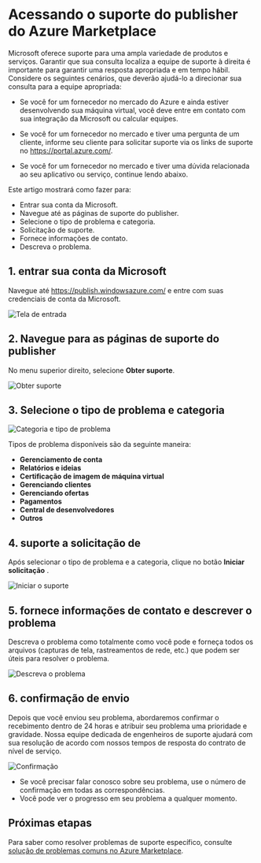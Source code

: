 <properties
   pageTitle="Acessando o suporte do publisher do Azure Marketplace | Microsoft Azure"
   description="Como acessar e enviar solicitações de suporte do publisher do Azure Marketplace"
   services="marketplace-publishing"
   documentationCenter="na"
   authors="v-jeana"
   manager="lakoch"
   editor=""/>

<tags
   ms.service="marketplace"
   ms.devlang="na"
   ms.topic="article"
   ms.tgt_pltfrm="na"
   ms.workload="na"
   ms.date="12/06/2015"
   ms.author="v-jeana; hascipio"/>


# <a name="accessing-publisher-support-for-the-azure-marketplace"></a>Acessando o suporte do publisher do Azure Marketplace

Microsoft oferece suporte para uma ampla variedade de produtos e serviços. Garantir que sua consulta localiza a equipe de suporte à direita é importante para garantir uma resposta apropriada e em tempo hábil. Considere os seguintes cenários, que deverão ajudá-lo a direcionar sua consulta para a equipe apropriada:

- Se você for um fornecedor no mercado do Azure e ainda estiver desenvolvendo sua máquina virtual, você deve entre em contato com sua integração da Microsoft ou calcular equipes.

- Se você for um fornecedor no mercado e tiver uma pergunta de um cliente, informe seu cliente para solicitar suporte via os links de suporte no https://portal.azure.com/.

- Se você for um fornecedor no mercado e tiver uma dúvida relacionada ao seu aplicativo ou serviço, continue lendo abaixo.

Este artigo mostrará como fazer para:

- Entrar sua conta da Microsoft.
- Navegue até as páginas de suporte do publisher.
- Selecione o tipo de problema e categoria.
- Solicitação de suporte.
- Fornece informações de contato.
- Descreva o problema.

## <a name="1-sign-in-to-your-microsoft-account"></a>1. entrar sua conta da Microsoft

Navegue até https://publish.windowsazure.com/ e entre com suas credenciais de conta da Microsoft.

  ![Tela de entrada][1]

## <a name="2-navigate-to-the-publisher-support-pages"></a>2. Navegue para as páginas de suporte do publisher

No menu superior direito, selecione **Obter suporte**.

  ![Obter suporte][2]

## <a name="3-select-the-problem-type-and-category"></a>3. Selecione o tipo de problema e categoria

![Categoria e tipo de problema][3]

Tipos de problema disponíveis são da seguinte maneira:

  - **Gerenciamento de conta**
  - **Relatórios e ideias**
  - **Certificação de imagem de máquina virtual**
  - **Gerenciando clientes**
  - **Gerenciando ofertas**
  - **Pagamentos**
  - **Central de desenvolvedores**
  - **Outros**

## <a name="4-request-support"></a>4. suporte a solicitação de

Após selecionar o tipo de problema e a categoria, clique no botão **Iniciar solicitação** .

![Iniciar o suporte][4]

## <a name="5-provide-contact-information-and-describe-the-problem"></a>5. fornece informações de contato e descrever o problema

Descreva o problema como totalmente como você pode e forneça todos os arquivos (capturas de tela, rastreamentos de rede, etc.) que podem ser úteis para resolver o problema.

![Descreva o problema][5]

## <a name="6-submission-confirmation"></a>6. confirmação de envio

Depois que você enviou seu problema, abordaremos confirmar o recebimento dentro de 24 horas e atribuir seu problema uma prioridade e gravidade. Nossa equipe dedicada de engenheiros de suporte ajudará com sua resolução de acordo com nossos tempos de resposta do contrato de nível de serviço.

![Confirmação][6]
+ Se você precisar falar conosco sobre seu problema, use o número de confirmação em todas as correspondências.
+ Você pode ver o progresso em seu problema a qualquer momento.

## <a name="next-steps"></a>Próximas etapas

Para saber como resolver problemas de suporte específico, consulte [solução de problemas comuns no Azure Marketplace](marketplace-publishing-support-common-issues.md).

[1]: ./media/marketplace-publishing-get-publisher-support/step1.png
[2]: ./media/marketplace-publishing-get-publisher-support/step2.png
[3]: ./media/marketplace-publishing-get-publisher-support/step3.png
[4]: ./media/marketplace-publishing-get-publisher-support/step4.png
[5]: ./media/marketplace-publishing-get-publisher-support/step5.png
[6]: ./media/marketplace-publishing-get-publisher-support/step6.png
